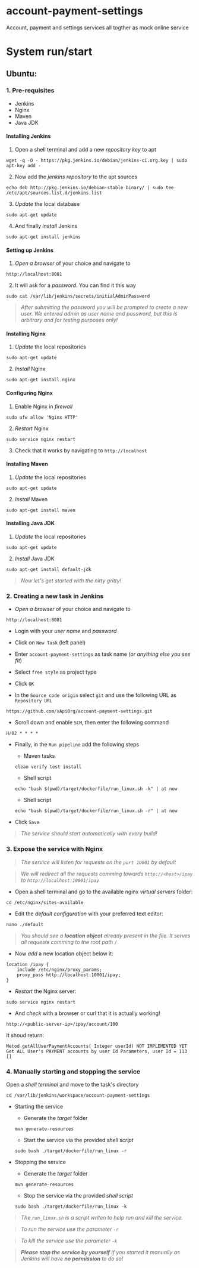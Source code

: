 # account-payment-settings
Account, payment and settings services all togther as mock online service

# System run/start

## Ubuntu:

### 1. Pre-requisites
- Jenkins
- Nginx
- Maven
- Java JDK

#### Installing Jenkins

1. Open a shell terminal and add a new _repository key_ to apt
```
wget -q -O - https://pkg.jenkins.io/debian/jenkins-ci.org.key | sudo apt-key add - 
```

2. Now add the _jenkins repository_ to the apt sources
```
echo deb http://pkg.jenkins.io/debian-stable binary/ | sudo tee /etc/apt/sources.list.d/jenkins.list
```

3. _Update_ the local database
```
sudo apt-get update
```

4. And finally _install_ Jenkins
```
sudo apt-get install jenkins
```

#### Setting up Jenkins

1. _Open a browser_ of your choice and navigate to
```
http://localhost:8081
```

2. It will ask for a _password_. You can find it this way
```
sudo cat /var/lib/jenkins/secrets/initialAdminPassword
```

>_After submitting the password you will be prompted to create a new user. We entered _admin as user name and password_, but this is arbitrary and for testing purposes only!_

#### Installing Nginx

1. _Update_ the local repositories
```
sudo apt-get update
```

2. _Install_ Nginx
```
sudo apt-get install nginx
```

#### Configuring Nginx

1. Enable Nginx in _firewall_
```
sudo ufw allow 'Nginx HTTP'
```

2. _Restart_ Nginx
```
sudo service nginx restart
```

3. Check that it works by navigating to `http://localhost`

#### Installing Maven

1. _Update_ the local repositories
```
sudo apt-get update
```

2. _Install_ Maven
```
sudo apt-get install maven
```

#### Installing Java JDK

1. _Update_ the local repositories
```
sudo apt-get update
```

2. _Install_ Java JDK
```
sudo apt-get install default-jdk
```

>_Now let's get started with the nitty gritty!_

### 2. Creating a new task in Jenkins

- _Open a browser_ of your choice and navigate to
```
http://localhost:8081
```

- Login with your _user name_ and _password_

- Click on `New Task` (left panel)

- Enter `account-payment-settings` as task name (_or anything else you see fit_)

- Select `free style` as project type

- Click `OK`

- In the `Source code origin` select `git` and use the following URL as `Repository URL`
```
https://github.com/xApiOrg/account-payment-settings.git
```

- Scroll down and enable `SCM`, then enter the following command
```
H/02 * * * *
```

- Finally, in the `Run pipeline` add the following steps

	- Maven tasks
	```
	clean verify test install
	```
	
	- Shell script
	```
	echo "bash $(pwd)/target/dockerfile/run_linux.sh -k" | at now
	```
	
	- Shell script
	```
	echo "bash $(pwd)/target/dockerfile/run_linux.sh -r" | at now
	```
	
- Click `Save`

>_The service should start automatically with every build!_

### 3. Expose the service with Nginx

>_The service will listen for requests on the `port 10001` by default_

>_We will redirect all the requests comming towards `http://<host>/ipay` to `http://localhost:10001/ipay`_ 

- Open a shell terminal and go to the available nginx _virtual servers_ folder:
```
cd /etc/nginx/sites-available
```

- Edit the _default configuration_ with your preferred text editor:
```
nano ./default
```

>_You should see a **location object** already present in the file.
It serves all requests comming to the root path `/`_

- Now _add_ a new location object below it:
```
location /ipay {
	include /etc/nginx/proxy_params;
	proxy_pass http://localhost:10001/ipay;
}
```

- _Restart_ the Nginx server:
```
sudo service nginx restart
```

- And _check_ with a browser or curl that it is actually working!
```
http://<public-server-ip>/ipay/account/100
```
It shoud return:
```
Metod getAllUserPaymentAccounts( Integer userId) NOT IMPLEMENTED YET Get ALL User's PAYMENT accounts by user Id Parameters, user Id = 113 []
```

### 4. Manually starting and stopping the service

Open a _shell terminal_ and move to the task's directory
```
cd /var/lib/jenkins/workspace/account-payment-settings
```

- Starting the service

	- Generate the _target_ folder
	```
	mvn generate-resources
	```

	- Start the service via the provided _shell script_
	```
	sudo bash ./target/dockerfile/run_linux -r
	```

- Stopping the service

	- Generate the _target_ folder
	```
	mvn generate-resources
	```

	- Stop the service via the provided _shell script_
	```
	sudo bash ./target/dockerfile/run_linux -k
	```
>_The `run_linux.sh` is a script writen to help run and kill the service._

>_To run the service use the parameter `-r`_

>_To kill the service use the parameter `-k`_

>_**Please stop the service by yourself** if you started it manually as Jenkins will have **no permission** to do so!_
